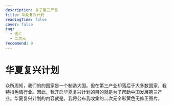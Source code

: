 ```yaml
---
description: 关于第三产业
title: 华夏复兴计划
readingTime: false
cover: false
tag:
  - 图片
  - 二次元
recommend: 0
---
```


# 华夏复兴计划

众所周知，我们的的国家是一个制造大国。但在第三产业却落后于大多数国家，我特指色情行业。因此，我开启华夏复兴计划的目的就是为了帮助中国发展第三产业。华夏复兴计划的内容就是，我将公布我收集的二次元全彩黄色无修正图片。